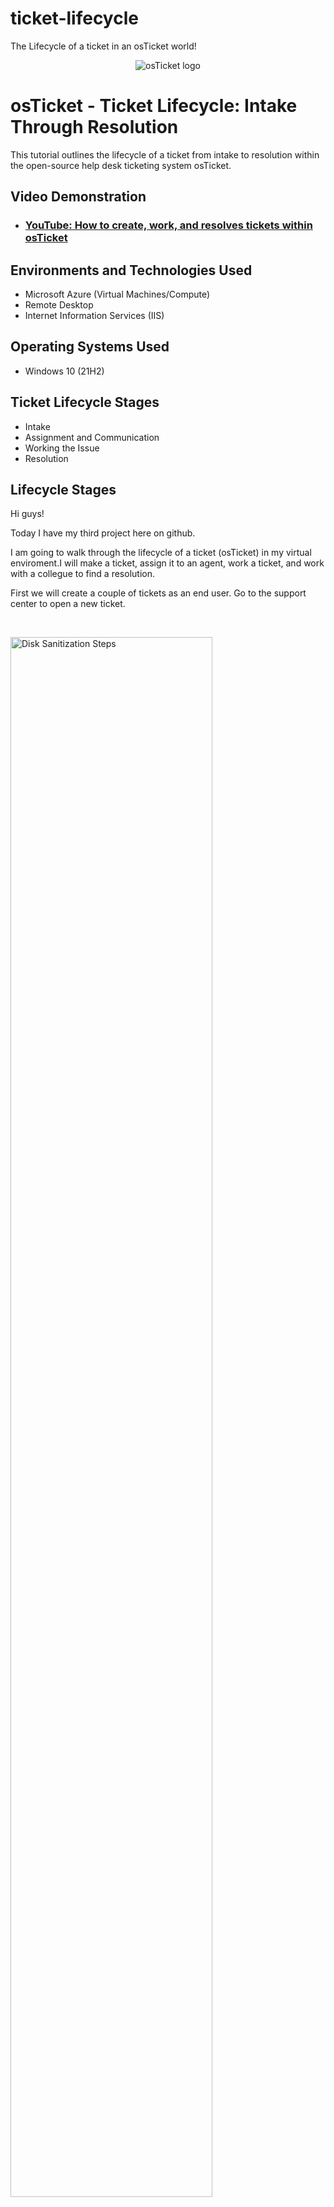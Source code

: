 # ticket-lifecycle
 The Lifecycle of a ticket in an osTicket world!
<p align="center">
<img src="https://i.imgur.com/Clzj7Xs.png" alt="osTicket logo"/>
</p>

<h1>osTicket - Ticket Lifecycle: Intake Through Resolution</h1>
This tutorial outlines the lifecycle of a ticket from intake to resolution within the open-source help desk ticketing system osTicket.<br />


<h2>Video Demonstration</h2>

- ### [YouTube: How to create, work, and resolves tickets within osTicket](https://www.youtube.com)

<h2>Environments and Technologies Used</h2>

- Microsoft Azure (Virtual Machines/Compute)
- Remote Desktop
- Internet Information Services (IIS)

<h2>Operating Systems Used </h2>

- Windows 10</b> (21H2)

<h2>Ticket Lifecycle Stages</h2>

- Intake
- Assignment and Communication
- Working the Issue
- Resolution

<h2>Lifecycle Stages</h2>


<p>
Hi guys! 

Today I have my third project here on github. 

I am going to walk through the lifecycle of a ticket (osTicket) in my virtual enviroment.I will  make a ticket, assign it to an agent, work a ticket, and work with a collegue to find a resolution. 

First we will create a couple of tickets as an end user. 
Go to the support center to open a new ticket. 
</p>
<br />

<p>
<img src="https://i.imgur.com/VTKyK5a.png" height="80%" width="80%" alt="Disk Sanitization Steps"/>
</p>


<p>
<img src="https://i.imgur.com/R8Gg0rs.png" height="80%" width="80%" alt="Disk Sanitization Steps"/>
</p>


<p>
<img src="https://i.imgur.com/jdrd9hb.png" height="80%" width="80%" alt="Disk Sanitization Steps"/>
</p>
<p>
Above we see our user karen made a general inquiry. She wants to know when they are getting new hardware because her department is having issues with the old tablets. 
 
 The ticket was successfully created. I made a few other tickets so we can have a few tickets in the queue. 
 
 We will now log in as an aministrator and make some agents to work these tickets. 
Below you can see that I put Jane Doe in the system admin department at level of supreme admin. I also gave them extended access as supreme admin. I am just making sure we can have the rights to modify and assign these tickets to agents.
 
</p>
<br />

<p>
<img src="https://i.imgur.com/eMIxnpb.png" height="80%" width="80%" alt="Disk Sanitization Steps"/>
</p>

<p>
<img src="https://i.imgur.com/wg7qs6l.png" height="80%" width="80%" alt="Disk Sanitization Steps"/>
</p>


<p>
Lorem ipsum dolor sit amet, consectetur adipiscing elit, sed do eiusmod tempor incididunt ut labore et dolore magna aliqua. Ut enim ad minim veniam, quis nostrud exercitation ullamco laboris nisi ut aliquip ex ea commodo consequat. Duis aute irure dolor in reprehenderit in voluptate velit esse cillum dolore eu fugiat nulla pariatur.
</p>
<br />

